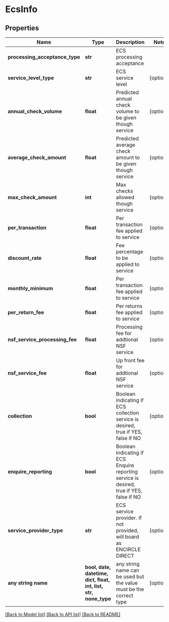 # EcsInfo


## Properties
Name | Type | Description | Notes
------------ | ------------- | ------------- | -------------
**processing_acceptance_type** | **str** | ECS processing acceptance | 
**service_level_type** | **str** | ECS service level | [optional] 
**annual_check_volume** | **float** | Predicted annual check volume to be given though service | [optional] 
**average_check_amount** | **float** | Predicted average check amount to be given though service | [optional] 
**max_check_amount** | **int** | Max checks allowed though service | [optional] 
**per_transaction** | **float** | Per transaction fee applied to service | [optional] 
**discount_rate** | **float** | Fee percentage to be applied to service | [optional] 
**monthly_minimum** | **float** | Per transaction fee applied to service | [optional] 
**per_return_fee** | **float** | Per returns fee applied to service | [optional] 
**nsf_service_processing_fee** | **float** | Processing fee for addtional NSF service | [optional] 
**nsf_service_fee** | **float** | Up front fee for addtional NSF service | [optional] 
**collection** | **bool** | Boolean indicating if ECS collection service is desired, true if YES, false if NO | [optional] 
**enquire_reporting** | **bool** | Boolean indicating if ECS Enquire reporting service is desired, true if YES, false if NO | [optional] 
**service_provider_type** | **str** | ECS service provider. If not provided, will board as ENCIRCLE DIRECT | [optional] 
**any string name** | **bool, date, datetime, dict, float, int, list, str, none_type** | any string name can be used but the value must be the correct type | [optional]

[[Back to Model list]](../README.md#documentation-for-models) [[Back to API list]](../README.md#documentation-for-api-endpoints) [[Back to README]](../README.md)


